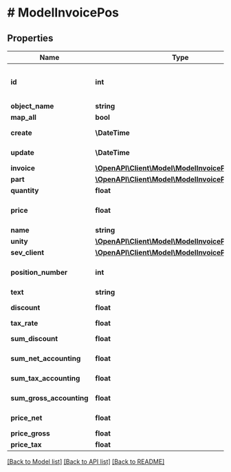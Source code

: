# # ModelInvoicePos

## Properties

Name | Type | Description | Notes
------------ | ------------- | ------------- | -------------
**id** | **int** | The invoice position id. &lt;span style&#x3D;&#39;color:red&#39;&gt;Required&lt;/span&gt; if you want to update an invoice position for an existing invoice | [optional]
**object_name** | **string** | The invoice position object name |
**map_all** | **bool** |  |
**create** | **\DateTime** | Date of invoice position creation | [optional] [readonly]
**update** | **\DateTime** | Date of last invoice position update | [optional] [readonly]
**invoice** | [**\OpenAPI\Client\Model\ModelInvoicePosInvoice**](ModelInvoicePosInvoice.md) |  | [optional]
**part** | [**\OpenAPI\Client\Model\ModelInvoicePosPart**](ModelInvoicePosPart.md) |  | [optional]
**quantity** | **float** | Quantity of the article/part |
**price** | **float** | Price of the article/part. Is either gross or net, depending on the sevDesk account setting. | [optional]
**name** | **string** | Name of the article/part. | [optional]
**unity** | [**\OpenAPI\Client\Model\ModelInvoicePosUnity**](ModelInvoicePosUnity.md) |  |
**sev_client** | [**\OpenAPI\Client\Model\ModelInvoicePosSevClient**](ModelInvoicePosSevClient.md) |  | [optional]
**position_number** | **int** | Position number of your position. Can be used to order multiple positions. | [optional]
**text** | **string** | A text describing your position. | [optional]
**discount** | **float** | An optional discount of the position. | [optional]
**tax_rate** | **float** | Tax rate of the position. |
**sum_discount** | **float** | Discount sum of the position | [optional] [readonly]
**sum_net_accounting** | **float** | Net accounting sum of the position | [optional] [readonly]
**sum_tax_accounting** | **float** | Tax accounting sum of the position | [optional] [readonly]
**sum_gross_accounting** | **float** | Gross accounting sum of the position | [optional] [readonly]
**price_net** | **float** | Net price of the part | [optional] [readonly]
**price_gross** | **float** | Gross price of the part | [optional]
**price_tax** | **float** | Tax on the price of the part | [optional]

[[Back to Model list]](../../README.md#models) [[Back to API list]](../../README.md#endpoints) [[Back to README]](../../README.md)
